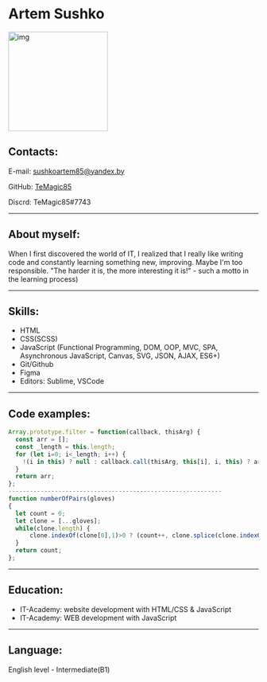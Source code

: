 # **Artem Sushko**
<img src="../rsschool-cv/SAVE_20190822_142749.jpg" alt="img" width="200" height="200"/>

## Contacts:
E-mail: sushkoartem85@yandex.by

GitHub: [TeMagic85](https://github.com/TeMagic85)

Discrd: TeMagic85#7743

***

## About myself:
When I first discovered the world of IT, I realized that I really like writing code and constantly learning something new, improving. Maybe I'm too responsible. "The harder it is, the more interesting it is!" - such a motto in the learning process)

***
## Skills:
* HTML
* CSS(SCSS)
* JavaScript (Functional Programming, DOM, OOP, MVC, SPA, Asynchronous JavaScript, Canvas, SVG, JSON, AJAX, ES6+)
* Git/Github
* Figma
* Editors: Sublime, VSCode

***
## Code examples:
```JavaScript
Array.prototype.filter = function(callback, thisArg) {
  const arr = [];
  const _length = this.length;
  for (let i=0; i<_length; i++) {
    !(i in this) ? null : callback.call(thisArg, this[i], i, this) ? arr.push(this[i]) : null;
  }
  return arr;
};
------------------------------------------------------------
function numberOfPairs(gloves)
{
  let count = 0;
  let clone = [...gloves];
  while(clone.length) {
      clone.indexOf(clone[0],1)>0 ? (count++, clone.splice(clone.indexOf(clone[0],1),1), clone.shift()) : clone.shift();
  }
  return count;
};
```

***

## Education:
* IT-Academy: website development with HTML/CSS & JavaScript
* IT-Academy: WEB development with JavaScript

***
## Language:
English level - Intermediate(B1)